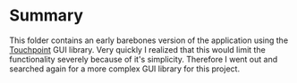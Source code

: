 # Summary

This folder contains an early barebones version of the application using the [Touchpoint](http://www.computercraft.info/forums2/index.php?/topic/14784-touchpoint-api/) GUI library. Very quickly I realized that this would limit the functionality severely because of it's simplicity. Therefore I went out and searched again for a more complex GUI library for this project.
